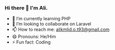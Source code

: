 ### Hi there 👋 I'm Ali.



- 🌱 I’m currently learning  PHP
- 👯 I’m looking to collaborate on  Laravel
- 📫 How to reach me: alikmlid.o.t93@gmail.com
- 😄 Pronouns: He/Him
- ⚡ Fun fact: Coding
